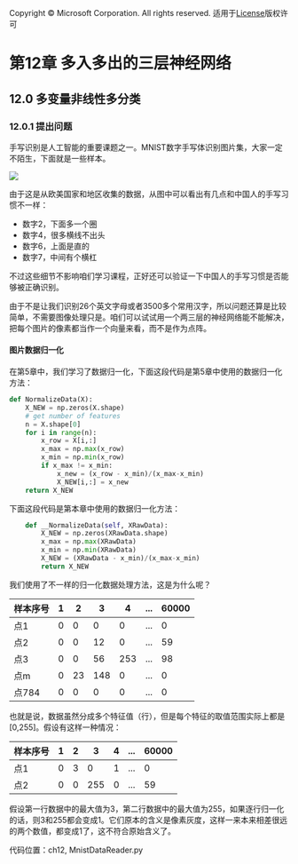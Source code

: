 Copyright © Microsoft Corporation. All rights reserved.
  适用于[License](https://github.com/Microsoft/ai-edu/blob/master/LICENSE.md)版权许可

# 第12章 多入多出的三层神经网络

## 12.0 多变量非线性多分类

### 12.0.1 提出问题

手写识别是人工智能的重要课题之一。MNIST数字手写体识别图片集，大家一定不陌生，下面就是一些样本。

<img src='../Images/12/Mnist.png'/>

由于这是从欧美国家和地区收集的数据，从图中可以看出有几点和中国人的手写习惯不一样：

- 数字2，下面多一个圈
- 数字4，很多横线不出头
- 数字6，上面是直的
- 数字7，中间有个横杠

不过这些细节不影响咱们学习课程，正好还可以验证一下中国人的手写习惯是否能够被正确识别。

由于不是让我们识别26个英文字母或者3500多个常用汉字，所以问题还算是比较简单，不需要图像处理只是。咱们可以试试用一个两三层的神经网络能不能解决，把每个图片的像素都当作一个向量来看，而不是作为点阵。

#### 图片数据归一化

在第5章中，我们学习了数据归一化，下面这段代码是第5章中使用的数据归一化方法：

```Python
def NormalizeData(X):
    X_NEW = np.zeros(X.shape)
    # get number of features
    n = X.shape[0]
    for i in range(n):
        x_row = X[i,:]
        x_max = np.max(x_row)
        x_min = np.min(x_row)
        if x_max != x_min:
            x_new = (x_row - x_min)/(x_max-x_min)
            X_NEW[i,:] = x_new
    return X_NEW
```

下面这段代码是第本章中使用的数据归一化方法：
```Python
    def __NormalizeData(self, XRawData):
        X_NEW = np.zeros(XRawData.shape)
        x_max = np.max(XRawData)
        x_min = np.min(XRawData)
        X_NEW = (XRawData - x_min)/(x_max-x_min)
        return X_NEW
```

我们使用了不一样的归一化数据处理方法，这是为什么呢？

|样本序号|1|2|3|4|...|60000|
|---|---|----|---|--|--|--|
|点1|0|0|0|0|...|0|
|点2|0|0|12|0|...|59|
|点3|0|0|56|253|...|98|
|点m|0|23|148|0|...|0|
|点784|0|0|0|0|...|0|

也就是说，数据虽然分成多个特征值（行），但是每个特征的取值范围实际上都是[0,255]。假设有这样一种情况：

|样本序号|1|2|3|4|...|60000|
|---|---|----|---|--|--|--|
|点1|0|3|0|1|...|0|
|点2|0|0|255|0|...|59|

假设第一行数据中的最大值为3，第二行数据中的最大值为255，如果逐行归一化的话，则3和255都会变成1。它们原本的含义是像素灰度，这样一来本来相差很远的两个数值，都变成1了，这不符合原始含义了。

代码位置：ch12, MnistDataReader.py

